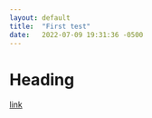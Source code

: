 ```yaml
---
layout: default
title:  "First test"
date:   2022-07-09 19:31:36 -0500
---
```


# Heading

[link](google.com)